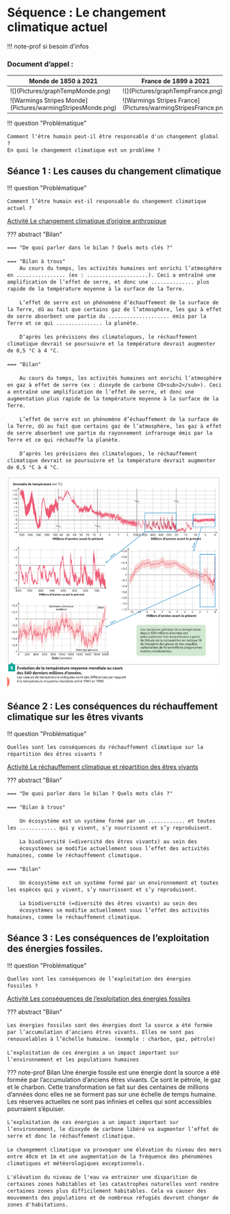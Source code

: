 # Séquence : Le changement climatique actuel

!!! note-prof
    si besoin d'infos




    
### Document d’appel :


<table markdown>
<thead>
<tr>
<th>Monde de 1850 à 2021
</th>
<th> France de 1899 à 2021
</th>
</tr>
</thead>
<tbody markdown>
<tr markdown>
<td markdown>![](Pictures/graphTempMonde.png)</td>
<td markdown>![](Pictures/graphTempFrance.png)</td>

</tr>
<tr markdown>
<td markdown>![Warmings Stripes Monde](Pictures/warmingStripesMonde.png)</td>
<td markdown>![Warmings Stripes France](Pictures/warmingStripesFrance.png)</td>

</tr>
</tbody>
</table>

!!! question "Problématique"

    Comment l'être humain peut-il être responsable d'un changement global ?
    En quoi le changement climatique est un problème ? 




## Séance 1 : Les causes du changement climatique

!!! question "Problématique"

    Comment l’être humain est-il responsable du changement climatique actuel ?


[Activité Le changement climatique d’origine anthropique](../chgtClimHumain)




??? abstract "Bilan"

    === "De quoi parler dans le bilan ? Quels mots clés ?"

    === "Bilan à trous"
        Au cours du temps, les activités humaines ont enrichi l’atmosphère en ................ (ex : ....................). Ceci a entraîné une amplification de l’effet de serre, et donc une .............. plus rapide de la température moyenne à la surface de la Terre.

        L’effet de serre est un phénomène d’échauffement de la surface de la Terre, dû au fait que certains gaz de l’atmosphère, les gaz à effet de serre absorbent une partie du .................... émis par la Terre et ce qui ............... la planète.

        D’après les prévisions des climatologues, le réchauffement climatique devrait se poursuivre et la température devrait augmenter de 0,5 °C à 4 °C.

    === "Bilan"

        Au cours du temps, les activités humaines ont enrichi l’atmosphère en gaz à effet de serre (ex : dioxyde de carbone CO<sub>2</sub>). Ceci a entraîné une amplification de l’effet de serre, et donc une augmentation plus rapide de la température moyenne à la surface de la Terre.

        L’effet de serre est un phénomène d’échauffement de la surface de la Terre, dû au fait que certains gaz de l’atmosphère, les gaz à effet de serre absorbent une partie du rayonnement infrarouge émis par la Terre et ce qui réchauffe la planète.

        D’après les prévisions des climatologues, le réchauffement climatique devrait se poursuivre et la température devrait augmenter de 0,5 °C à 4 °C.

![](Pictures/graphTempGeol.png)




## Séance 2 : Les conséquences du réchauffement climatique sur les êtres vivants

!!! question "Problématique"

    Quelles sont les conséquences du réchauffement climatique sur la répartition des êtres vivants ?

[Activité Le réchauffement climatique et répartition des êtres vivants](../chgtClimRepartVivant)





??? abstract "Bilan"

    === "De quoi parler dans le bilan ? Quels mots clés ?"

    === "Bilan à trous"

        Un écosystème est un système formé par un ............ et toutes les ............ qui y vivent, s’y nourrissent et s’y reproduisent.

        La biodiversité (=diversité des êtres vivants) au sein des
        écosystèmes se modifie actuellement sous l’effet des activités humaines, comme le réchauffement climatique.

    === "Bilan"

        Un écosystème est un système formé par un environnement et toutes les espèces qui y vivent, s’y nourrissent et s’y reproduisent.

        La biodiversité (=diversité des êtres vivants) au sein des
        écosystèmes se modifie actuellement sous l’effet des activités humaines, comme le réchauffement climatique.



## Séance 3 : Les conséquences de l’exploitation des énergies fossiles.

!!! question "Problématique"

    Quelles sont les conséquences de l’exploitation des énergies fossiles ?

[Activité Les conséquences de l’exploitation des énergies fossiles](../conseqEnergiesFossiles)


??? abstract "Bilan"

    Les énergies fossiles sont des énergies dont la source a été formée par l’accumulation d’anciens êtres vivants. Elles ne sont pas renouvelables à l’échelle humaine. (exemple : charbon, gaz, pétrole)

    L’exploitation de ces énergies a un impact important sur l’environnement et les populations humaines



??? note-prof Bilan
    Une énergie fossile est une énergie dont la source a été formée par l’accumulation d’anciens êtres vivants. Ce sont le pétrole, le gaz et le charbon. Cette transformation se fait sur des centaines de millions d’années donc elles ne se forment pas sur une échelle de temps humaine. Les réserves actuelles ne sont pas infinies et celles qui sont accessibles pourraient s’épuiser.

    L’exploitation de ces énergies a un impact important sur l’environnement, le dioxyde de carbone libéré va augmenter l’effet de serre et donc le réchauffement climatique.

    Le changement climatique va provoquer une élévation du niveau des mers entre 40cm et 1m et une augmentation de la fréquence des phénomènes climatiques et météorologiques exceptionnels.

    L'élévation du niveau de l'eau va entrainer une disparition de certaines zones habitables et les catastrophes naturelles vont rendre certaines zones plus difficilement habitables. Cela va causer des mouvements des populations et de nombreux réfugiés devront changer de zones d'habitations.